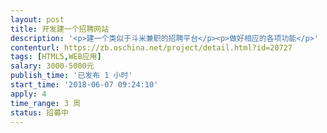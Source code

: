 ```yaml
---                
layout: post       
title: 开发建一个招聘网站           
description: '<p>建一个类似于斗米兼职的招聘平台</p><p>做好相应的各项功能</p>'     
contenturl: https://zb.oschina.net/project/detail.html?id=20727      
tags: [HTML5,WEB应用]            
salary: 3000-5000元          
publish_time: '已发布 1 小时'         
start_time: '2018-06-07 09:24:10'           
apply: 4                   
time_range: 3 周              
status: 招募中                  
---                 
```

